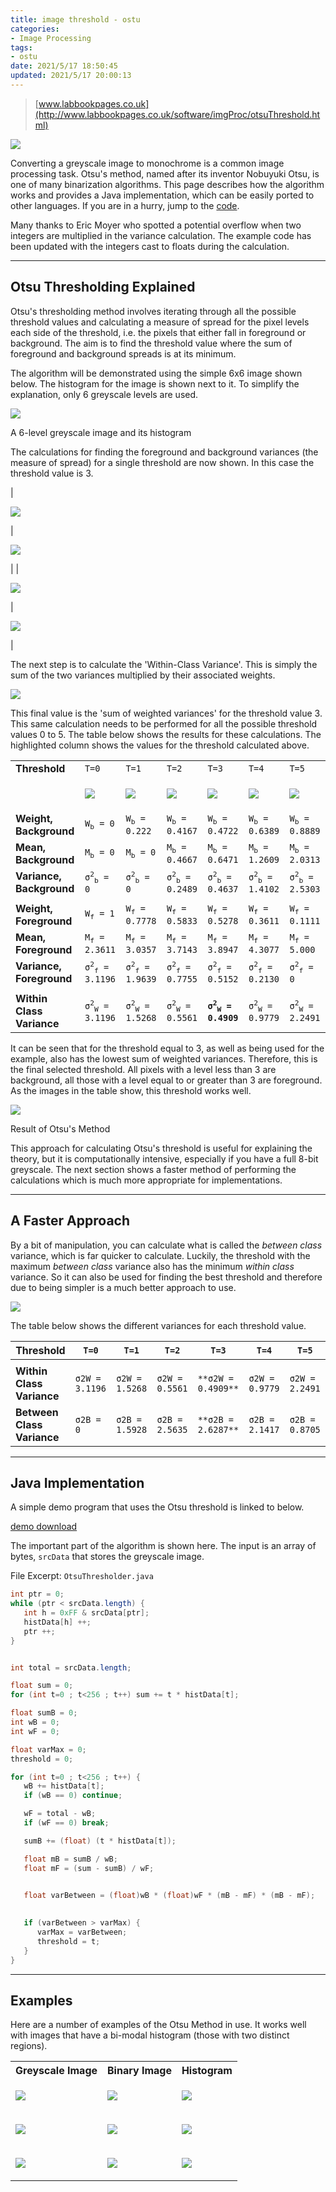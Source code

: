 ```yaml
---
title: image threshold - ostu
categories:
- Image Processing
tags:
- ostu
date: 2021/5/17 18:50:45
updated: 2021/5/17 20:00:13
---
```




> [www.labbookpages.co.uk](http://www.labbookpages.co.uk/software/imgProc/otsuThreshold.html)

![](http://www.labbookpages.co.uk/common/menuImages/histogram.png)

Converting a greyscale image to monochrome is a common image processing task. Otsu's method, named after its inventor Nobuyuki Otsu, is one of many binarization algorithms. This page describes how the algorithm works and provides a Java implementation, which can be easily ported to other languages. If you are in a hurry, jump to the [code](#java).

Many thanks to Eric Moyer who spotted a potential overflow when two integers are multiplied in the variance calculation. The example code has been updated with the integers cast to floats during the calculation.

* * *

Otsu Thresholding Explained
---------------------------

Otsu's thresholding method involves iterating through all the possible threshold values and calculating a measure of spread for the pixel levels each side of the threshold, i.e. the pixels that either fall in foreground or background. The aim is to find the threshold value where the sum of foreground and background spreads is at its minimum.

The algorithm will be demonstrated using the simple 6x6 image shown below. The histogram for the image is shown next to it. To simplify the explanation, only 6 greyscale levels are used.

![](http://www.labbookpages.co.uk/software/imgProc/files/otsuOrig.png)

A 6-level greyscale image and its histogram

The calculations for finding the foreground and background variances (the measure of spread) for a single threshold are now shown. In this case the threshold value is 3.

| 

![](http://www.labbookpages.co.uk/software/imgProc/files/otsuBG.png)

 | 

![](http://www.labbookpages.co.uk/software/imgProc/files/otsuEqns/bgExample.png)

 |
| 

![](http://www.labbookpages.co.uk/software/imgProc/files/otsuFG.png)

 | 

![](http://www.labbookpages.co.uk/software/imgProc/files/otsuEqns/fgExample.png)

 |

The next step is to calculate the 'Within-Class Variance'. This is simply the sum of the two variances multiplied by their associated weights.

![](http://www.labbookpages.co.uk/software/imgProc/files/otsuEqns/sumExample.png)

This final value is the 'sum of weighted variances' for the threshold value 3. This same calculation needs to be performed for all the possible threshold values 0 to 5. The table below shows the results for these calculations. The highlighted column shows the values for the threshold calculated above.

<table summary="Otsu Threshold Levels"><tbody><tr><td><strong>Threshold</strong></td><td><code>T=0</code></td><td><code>T=1</code></td><td><code>T=2</code></td><td><code>T=3</code></td><td><code>T=4</code></td><td><code>T=5</code></td></tr><tr><td></td><td><p><img class="" src="http://www.labbookpages.co.uk/software/imgProc/files/otsuT0.png"></p></td><td><p><img class="" src="http://www.labbookpages.co.uk/software/imgProc/files/otsuT1.png"></p></td><td><p><img class="" src="http://www.labbookpages.co.uk/software/imgProc/files/otsuT2.png"></p></td><td><p><img class="" src="http://www.labbookpages.co.uk/software/imgProc/files/otsuT3.png"></p></td><td><p><img class="" src="http://www.labbookpages.co.uk/software/imgProc/files/otsuT4.png"></p></td><td><p><img class="" src="http://www.labbookpages.co.uk/software/imgProc/files/otsuT5.png"></p></td></tr><tr><td><strong>Weight, Background</strong></td><td><code>W<sub>b</sub> = 0</code></td><td><code>W<sub>b</sub> = 0.222</code></td><td><code>W<sub>b</sub> = 0.4167</code></td><td><code>W<sub>b</sub> = 0.4722</code></td><td><code>W<sub>b</sub> = 0.6389</code></td><td><code>W<sub>b</sub> = 0.8889</code></td></tr><tr><td><strong>Mean, Background</strong></td><td><code>M<sub>b</sub> = 0</code></td><td><code>M<sub>b</sub> = 0</code></td><td><code>M<sub>b</sub> = 0.4667</code></td><td><code>M<sub>b</sub> = 0.6471</code></td><td><code>M<sub>b</sub> = 1.2609</code></td><td><code>M<sub>b</sub> = 2.0313</code></td></tr><tr><td><strong>Variance, Background</strong></td><td><code>σ<sup>2</sup><sub>b</sub> = 0</code></td><td><code>σ<sup>2</sup><sub>b</sub> = 0</code></td><td><code>σ<sup>2</sup><sub>b</sub> = 0.2489</code></td><td><code>σ<sup>2</sup><sub>b</sub> = 0.4637</code></td><td><code>σ<sup>2</sup><sub>b</sub> = 1.4102</code></td><td><code>σ<sup>2</sup><sub>b</sub> = 2.5303</code></td></tr><tr><td colspan="7"></td></tr><tr><td><strong>Weight, Foreground</strong></td><td><code>W<sub>f</sub> = 1</code></td><td><code>W<sub>f</sub> = 0.7778</code></td><td><code>W<sub>f</sub> = 0.5833</code></td><td><code>W<sub>f</sub> = 0.5278</code></td><td><code>W<sub>f</sub> = 0.3611</code></td><td><code>W<sub>f</sub> = 0.1111</code></td></tr><tr><td><strong>Mean, Foreground</strong></td><td><code>M<sub>f</sub> = 2.3611</code></td><td><code>M<sub>f</sub> = 3.0357</code></td><td><code>M<sub>f</sub> = 3.7143</code></td><td><code>M<sub>f</sub> = 3.8947</code></td><td><code>M<sub>f</sub> = 4.3077</code></td><td><code>M<sub>f</sub> = 5.000</code></td></tr><tr><td><strong>Variance, Foreground</strong></td><td><code>σ<sup>2</sup><sub>f</sub> = 3.1196</code></td><td><code>σ<sup>2</sup><sub>f</sub> = 1.9639</code></td><td><code>σ<sup>2</sup><sub>f</sub> = 0.7755</code></td><td><code>σ<sup>2</sup><sub>f</sub> = 0.5152</code></td><td><code>σ<sup>2</sup><sub>f</sub> = 0.2130</code></td><td><code>σ<sup>2</sup><sub>f</sub> = 0</code></td></tr><tr><td colspan="7"></td></tr><tr><td><strong>Within Class Variance</strong></td><td><code>σ<sup>2</sup><sub>W</sub> = 3.1196</code></td><td><code>σ<sup>2</sup><sub>W</sub> = 1.5268</code></td><td><code>σ<sup>2</sup><sub>W</sub> = 0.5561</code></td><td><code><strong>σ<sup>2</sup><sub>W</sub> = 0.4909</strong></code></td><td><code>σ<sup>2</sup><sub>W</sub> = 0.9779</code></td><td><code>σ<sup>2</sup><sub>W</sub> = 2.2491</code></td></tr></tbody></table>

It can be seen that for the threshold equal to 3, as well as being used for the example, also has the lowest sum of weighted variances. Therefore, this is the final selected threshold. All pixels with a level less than 3 are background, all those with a level equal to or greater than 3 are foreground. As the images in the table show, this threshold works well.

![](http://www.labbookpages.co.uk/software/imgProc/files/otsuResult.png)

Result of Otsu's Method

This approach for calculating Otsu's threshold is useful for explaining the theory, but it is computationally intensive, especially if you have a full 8-bit greyscale. The next section shows a faster method of performing the calculations which is much more appropriate for implementations.

* * *

A Faster Approach
-----------------

By a bit of manipulation, you can calculate what is called the _between class_ variance, which is far quicker to calculate. Luckily, the threshold with the maximum _between class_ variance also has the minimum _within class_ variance. So it can also be used for finding the best threshold and therefore due to being simpler is a much better approach to use.

![](http://www.labbookpages.co.uk/software/imgProc/files/otsuEqns/simplification.png)

The table below shows the different variances for each threshold value.

| **Threshold**              | `T=0`          | `T=1`          | `T=2`          | `T=3`              | `T=4`          | `T=5`          |
| -------------------------- | -------------- | -------------- | -------------- | ------------------ | -------------- | -------------- |
|                            |                |                |                |                    |                |                |
| **Within Class Variance**  | `σ2W = 3.1196` | `σ2W = 1.5268` | `σ2W = 0.5561` | `**σ2W = 0.4909**` | `σ2W = 0.9779` | `σ2W = 2.2491` |
| **Between Class Variance** | `σ2B = 0`      | `σ2B = 1.5928` | `σ2B = 2.5635` | `**σ2B = 2.6287**` | `σ2B = 2.1417` | `σ2B = 0.8705` |

* * *

Java Implementation
-------------------

A simple demo program that uses the Otsu threshold is linked to below.

[demo download](http://www.labbookpages.co.uk/software/imgProc/files/otsuDemo.tar.gz)

The important part of the algorithm is shown here. The input is an array of bytes, `srcData` that stores the greyscale image.

File Excerpt: `OtsuThresholder.java`

```java
int ptr = 0;
while (ptr < srcData.length) {
   int h = 0xFF & srcData[ptr];
   histData[h] ++;
   ptr ++;
}


int total = srcData.length;

float sum = 0;
for (int t=0 ; t<256 ; t++) sum += t * histData[t];

float sumB = 0;
int wB = 0;
int wF = 0;

float varMax = 0;
threshold = 0;

for (int t=0 ; t<256 ; t++) {
   wB += histData[t];               
   if (wB == 0) continue;

   wF = total - wB;                 
   if (wF == 0) break;

   sumB += (float) (t * histData[t]);

   float mB = sumB / wB;            
   float mF = (sum - sumB) / wF;    

   
   float varBetween = (float)wB * (float)wF * (mB - mF) * (mB - mF);

   
   if (varBetween > varMax) {
      varMax = varBetween;
      threshold = t;
   }
}
```

* * *

Examples
--------

Here are a number of examples of the Otsu Method in use. It works well with images that have a bi-modal histogram (those with two distinct regions).

<table summary="Otsu Threshold Examples"><tbody><tr><th>Greyscale Image</th><th>Binary Image</th><th>Histogram</th></tr><tr><td><p><img class="" src="http://www.labbookpages.co.uk/software/imgProc/files/otsuExamples/harewood.jpg"></p></td><td><p><img class="" src="http://www.labbookpages.co.uk/software/imgProc/files/otsuExamples/harewood_BW.png"></p></td><td><p><img class="" src="http://www.labbookpages.co.uk/software/imgProc/files/otsuExamples/harewood_hist.png"></p></td></tr><tr><td><p><img class="" src="http://www.labbookpages.co.uk/software/imgProc/files/otsuExamples/nutsBolts.jpg"></p></td><td><p><img class="" src="http://www.labbookpages.co.uk/software/imgProc/files/otsuExamples/nutsBolts_BW.png"></p></td><td><p><img class="" src="http://www.labbookpages.co.uk/software/imgProc/files/otsuExamples/nutsBolts_hist.png"></p></td></tr><tr><td><p><img class="" src="http://www.labbookpages.co.uk/software/imgProc/files/otsuExamples/snow.jpg"></p></td><td><p><img class="" src="http://www.labbookpages.co.uk/software/imgProc/files/otsuExamples/snow_BW.png"></p></td><td><p><img class="" src="http://www.labbookpages.co.uk/software/imgProc/files/otsuExamples/snow_hist.png"></p></td></tr></tbody></table>

